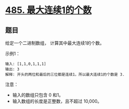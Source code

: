 # [485. 最大连续1的个数](https://leetcode-cn.com/problems/max-consecutive-ones/)


## 题目

给定一个二进制数组， 计算其中最大连续1的个数。
    
示例1：
 
```
输入: [1,1,0,1,1,1]
输出: 3
解释: 开头的两位和最后的三位都是连续1，所以最大连续1的个数是 3.

```

注意：

- 输入的数组只包含 0 和1。
- 输入数组的长度是正整数，且不超过 10,000。